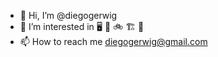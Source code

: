 - 👋 Hi, I’m @diegogerwig
- 👀 I’m interested in 🖥 🐶 🚲 🏗 🔭
- 📫 How to reach me diegogerwig@gmail.com

<!---
DiegoGerwig/DiegoGerwig is a ✨ special ✨ repository because its `README.md` (this file) appears on your GitHub profile.
You can click the Preview link to take a look at your changes.
--->
